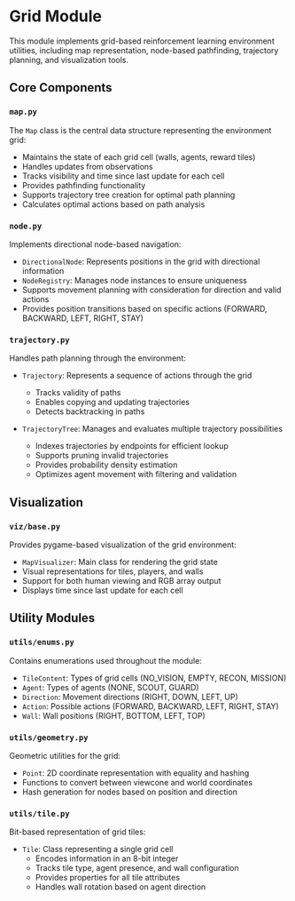 # Grid Module

This module implements grid-based reinforcement learning environment utilities, including map representation, node-based pathfinding, trajectory planning, and visualization tools.

## Core Components

### `map.py`

The `Map` class is the central data structure representing the environment grid:

- Maintains the state of each grid cell (walls, agents, reward tiles)
- Handles updates from observations
- Tracks visibility and time since last update for each cell
- Provides pathfinding functionality
- Supports trajectory tree creation for optimal path planning
- Calculates optimal actions based on path analysis

### `node.py`

Implements directional node-based navigation:

- `DirectionalNode`: Represents positions in the grid with directional information
- `NodeRegistry`: Manages node instances to ensure uniqueness
- Supports movement planning with consideration for direction and valid actions
- Provides position transitions based on specific actions (FORWARD, BACKWARD, LEFT, RIGHT, STAY)

### `trajectory.py`

Handles path planning through the environment:

- `Trajectory`: Represents a sequence of actions through the grid
  - Tracks validity of paths
  - Enables copying and updating trajectories
  - Detects backtracking in paths

- `TrajectoryTree`: Manages and evaluates multiple trajectory possibilities
  - Indexes trajectories by endpoints for efficient lookup
  - Supports pruning invalid trajectories
  - Provides probability density estimation
  - Optimizes agent movement with filtering and validation

## Visualization

### `viz/base.py`

Provides pygame-based visualization of the grid environment:

- `MapVisualizer`: Main class for rendering the grid state
- Visual representations for tiles, players, and walls
- Support for both human viewing and RGB array output
- Displays time since last update for each cell

## Utility Modules

### `utils/enums.py`

Contains enumerations used throughout the module:

- `TileContent`: Types of grid cells (NO_VISION, EMPTY, RECON, MISSION)
- `Agent`: Types of agents (NONE, SCOUT, GUARD)
- `Direction`: Movement directions (RIGHT, DOWN, LEFT, UP)
- `Action`: Possible actions (FORWARD, BACKWARD, LEFT, RIGHT, STAY)
- `Wall`: Wall positions (RIGHT, BOTTOM, LEFT, TOP)

### `utils/geometry.py`

Geometric utilities for the grid:

- `Point`: 2D coordinate representation with equality and hashing
- Functions to convert between viewcone and world coordinates
- Hash generation for nodes based on position and direction

### `utils/tile.py`

Bit-based representation of grid tiles:

- `Tile`: Class representing a single grid cell
  - Encodes information in an 8-bit integer
  - Tracks tile type, agent presence, and wall configuration
  - Provides properties for all tile attributes
  - Handles wall rotation based on agent direction
